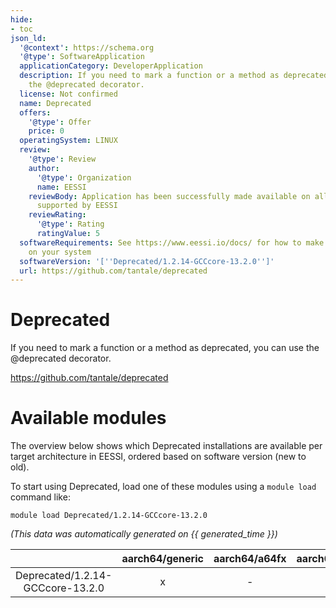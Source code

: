 ```yaml
---
hide:
- toc
json_ld:
  '@context': https://schema.org
  '@type': SoftwareApplication
  applicationCategory: DeveloperApplication
  description: If you need to mark a function or a method as deprecated, you can use
    the @deprecated decorator.
  license: Not confirmed
  name: Deprecated
  offers:
    '@type': Offer
    price: 0
  operatingSystem: LINUX
  review:
    '@type': Review
    author:
      '@type': Organization
      name: EESSI
    reviewBody: Application has been successfully made available on all architectures
      supported by EESSI
    reviewRating:
      '@type': Rating
      ratingValue: 5
  softwareRequirements: See https://www.eessi.io/docs/ for how to make EESSI available
    on your system
  softwareVersion: '[''Deprecated/1.2.14-GCCcore-13.2.0'']'
  url: https://github.com/tantale/deprecated
---
```


Deprecated
==========


If you need to mark a function or a method as deprecated, you can use the @deprecated decorator.

https://github.com/tantale/deprecated
# Available modules


The overview below shows which Deprecated installations are available per target architecture in EESSI, ordered based on software version (new to old).

To start using Deprecated, load one of these modules using a `module load` command like:

```shell
module load Deprecated/1.2.14-GCCcore-13.2.0
```

*(This data was automatically generated on {{ generated_time }})*

| |aarch64/generic|aarch64/a64fx|aarch64/neoverse_n1|aarch64/neoverse_v1|aarch64/nvidia/grace|x86_64/generic|x86_64/amd/zen2|x86_64/amd/zen3|x86_64/amd/zen4|x86_64/intel/cascadelake|x86_64/intel/haswell|x86_64/intel/icelake|x86_64/intel/sapphirerapids|x86_64/intel/skylake_avx512|
| :---: | :---: | :---: | :---: | :---: | :---: | :---: | :---: | :---: | :---: | :---: | :---: | :---: | :---: | :---: |
|Deprecated/1.2.14-GCCcore-13.2.0|x|-|x|x|x|x|x|x|x|x|x|x|x|x|
